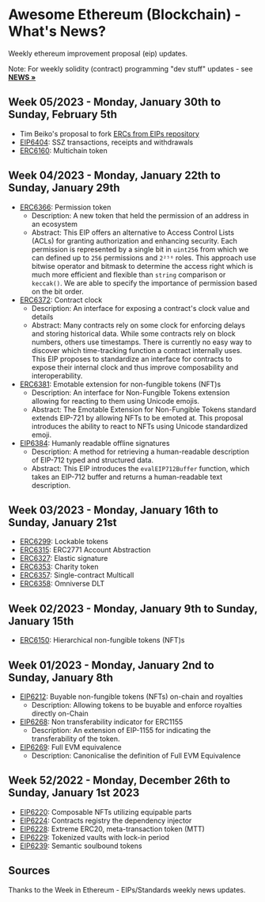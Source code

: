 # Awesome Ethereum (Blockchain) - What's News?


Weekly ethereum improvement proposal (eip) updates.


Note: For weekly solidity (contract) programming "dev stuff"
updates - see [**NEWS »**](NEWS.md)



## Week 05/2023 - Monday, January 30th to Sunday, February 5th


- Tim Beiko's proposal to fork [ERCs from EIPs repository](https://ethereum-magicians.org/t/proposal-forking-ercs-from-eips-repository/12804)
- [EIP6404](https://github.com/ethereum/EIPs/pull/6404/files): SSZ transactions, receipts and withdrawals
- [ERC6160](https://github.com/ethereum/EIPs/pull/6403/files): Multichain token



## Week 04/2023 - Monday, January 22th to Sunday, January 29th


- [ERC6366](https://github.com/ethereum/EIPs/pull/6366/files): Permission token
  - Description: A new token that held the permission of an address in an ecosystem
  - Abstract: This EIP offers an alternative to Access Control Lists (ACLs) for granting authorization and enhancing security. Each permission is represented by a single bit in `uint256` from which we can defined up to `256` permissions and `2²⁵⁶` roles. This approach use bitwise operator and bitmask to determine the access right which is much more efficient and flexible than `string` comparison or `keccak()`. We are able to specify the importance of permission based on the bit order.
- [ERC6372](https://eips.ethereum.org/EIPS/eip-6372): Contract clock
  - Description: An interface for exposing a contract's clock value and details
  - Abstract: Many contracts rely on some clock for enforcing delays and storing historical data. While some contracts rely on block numbers, others use timestamps. There is currently no easy way to discover which time-tracking function a contract internally uses. This EIP proposes to standardize an interface for contracts to expose their internal clock and thus improve composability and interoperability.
- [ERC6381](https://github.com/ethereum/EIPs/pull/6381/files): Emotable extension for non-fungible tokens (NFT)s
  - Description: An interface for Non-Fungible Tokens extension allowing for reacting to them using Unicode emojis.
  - Abstract: The Emotable Extension for Non-Fungible Tokens standard extends EIP-721 by allowing NFTs to be emoted at. This proposal introduces the ability to react to NFTs using Unicode standardized emoji.
- [EIP6384](https://github.com/ethereum/EIPs/pull/6384/files): Humanly readable offline signatures
  - Description: A method for retrieving a human-readable description of EIP-712 typed and structured data.
  - Abstract: This EIP introduces the `evalEIP712Buffer` function, which takes an EIP-712 buffer and returns a human-readable text description.



## Week 03/2023 - Monday, January 16th to Sunday, January 21st


- [ERC6299](https://github.com/ethereum/EIPs/pull/6299/files): Lockable tokens
- [ERC6315](https://github.com/ethereum/EIPs/pull/6315/files): ERC2771 Account Abstraction
- [ERC6327](https://github.com/ethereum/EIPs/pull/6327/files): Elastic signature
- [ERC6353](https://github.com/ethereum/EIPs/pull/6353/files): Charity token
- [ERC6357](https://github.com/ethereum/EIPs/pull/6357/files): Single-contract Multicall
- [ERC6358](https://github.com/ethereum/EIPs/pull/6358/files): Omniverse DLT


## Week 02/2023 - Monday, January 9th to Sunday, January 15th

- [ERC6150](https://github.com/keeganlee/EIPs/blob/80571ca99550c576c807a5ba50ccf25e27f9f21e/EIPS/eip-6150.md): Hierarchical non-fungible tokens (NFT)s



## Week 01/2023 - Monday, January 2nd to Sunday, January 8th


- [EIP6212](https://github.com/ethereum/EIPs/pull/6260/files): Buyable non-fungible tokens (NFTs) on-chain and royalties
  - Description: Allowing tokens to be buyable and enforce royalties directly on-Chain
- [EIP6268](https://github.com/ethereum/EIPs/pull/6268/files): Non transferability indicator for ERC1155
  - Description: An extension of EIP-1155 for indicating the transferability of the token.
- [EIP6269](https://github.com/ethereum/EIPs/pull/6269/files): Full EVM equivalence
  - Description: Canonicalise the definition of Full EVM Equivalence



## Week 52/2022 - Monday, December 26th to Sunday, January 1st 2023


- [EIP6220](https://github.com/ethereum/EIPs/pull/6220/files): Composable NFTs utilizing equipable parts
- [EIP6224](https://github.com/ethereum/EIPs/pull/6224/files): Contracts registry the dependency injector
- [EIP6228](https://github.com/ethereum/EIPs/pull/6228/files): Extreme ЕRС20, meta-transaction token (MTT)
- [EIP6229](https://github.com/ethereum/EIPs/pull/6229/files): Tokenized vaults with lock-in period
- [EIP6239](https://github.com/ethereum/EIPs/pull/6239/files): Semantic soulbound tokens



## Sources

Thanks to the Week in Ethereum - EIPs/Standards weekly news updates.

